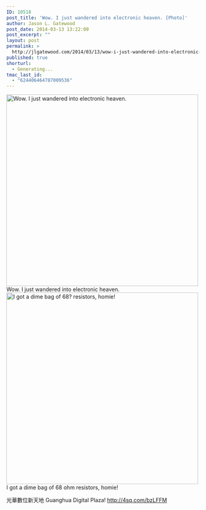 ```yaml
---
ID: 10518
post_title: 'Wow. I just wandered into electronic heaven. [Photo]'
author: Jason L. Gatewood
post_date: 2014-03-13 13:22:00
post_excerpt: ""
layout: post
permalink: >
  http://jlgatewood.com/2014/03/13/wow-i-just-wandered-into-electronic-heaven-photo/
published: true
shorturl:
  - Generating...
tmac_last_id:
  - "624406464787009536"
---
```

<a href="http://instagram.com/p/lbiSTfoZNR/"><img src="http://jlgatewood.com/wp-content/uploads/2014/03/1a60d72aa9a411e3bec90ed4edb1ed53_8-620x620.jpg" alt="Wow. I just wandered into electronic heaven." width="500" height="500" /></a><br />Wow. I just wandered into electronic heaven.
<a href="http://instagram.com/p/lbksWUIZPh/"><img src="http://jlgatewood.com/wp-content/uploads/2014/03/c4caf0aea9a611e3a7c21279b4df689b_8-620x620.jpg" alt="I got a dime bag of 68? resistors, homie!" width="500" height="500" /></a><br />I got a dime bag of 68 ohm resistors, homie!


光華數位新天地 Guanghua Digital Plaza! 
http://4sq.com/bzLFFM